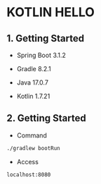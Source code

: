 # KOTLIN HELLO

## 1. Getting Started

- Spring Boot 3.1.2

- Gradle 8.2.1

- Java 17.0.7

- Kotlin 1.7.21

## 2. Getting Started

- Command
```sh
./gradlew bootRun
```

- Access
```sh
localhost:8080
```
